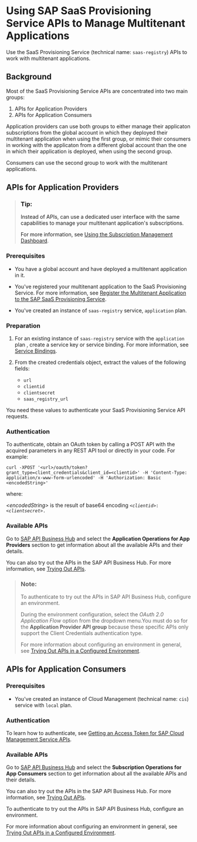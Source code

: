 <!-- loioed08c7dcb35d4082936c045e7d7b3ecd -->

# Using SAP SaaS Provisioning Service APIs to Manage Multitenant Applications

Use the SaaS Provisioning Service \(technical name: `saas-registry`\) APIs to work with multitenant applications.



<a name="loioed08c7dcb35d4082936c045e7d7b3ecd__section_zns_szy_5vb"/>

## Background

Most of the SaaS Provisioning Service APIs are concentrated into two main groups:

1.  APIs for Application Providers
2.  APIs for Application Consumers

Application providers can use both groups to either manage their applicaton subscriptions from the global account in which they deployed their multitenant application when using the first group, or mimic their consumers in working with the applicaton from a different global account than the one in which their application is deployed, when using the second group.

Consumers can use the second group to work with the multitenant applications.



<a name="loioed08c7dcb35d4082936c045e7d7b3ecd__section_c12_z5j_5vb"/>

## APIs for Application Providers

> ### Tip:  
> Instead of APIs, can use a dedicated user interface with the same capabilities to manage your multitenant application's subscriptions.
> 
> For more information, see [Using the Subscription Management Dashboard](using-the-subscription-management-dashboard-434be69.md).



### Prerequisites

-   You have a global account and have deployed a multitenant application in it.

-   You've registered your multitenant application to the SaaS Provisioning Service. For more information, see [Register the Multitenant Application to the SAP SaaS Provisioning Service](https://help.sap.com/docs/BTP/65de2977205c403bbc107264b8eccf4b/3971151ba22e4faa9b245943feecea54.html?version=Cloud).

-   You've created an instance of `saas-registry` service, `application` plan.




### Preparation

1.  For an existing instance of `saas-registry` service with the `application` plan , create a service key or service binding. For more information, see [Service Bindings](https://help.sap.com/docs/SERVICEMANAGEMENT/09cc82baadc542a688176dce601398de/bb8009dbb7814a2a94e42983fbaa9bae.html?version=Cloud).
2.  From the created credentials object, extract the values of the following fields:

    -   `url`
    -   `clientid`
    -   `clientsecret`
    -   `saas_registry_url`


You need these values to authenticate your SaaS Provisioning Service API requests.



### Authentication

To authenticate, obtain an OAuth token by calling a POST API with the acquired parameters in any REST API tool or directly in your code. For example:

```
curl -XPOST '<url>/oauth/token?grant_type=client_credentials&client_id=<clientid>' -H 'Content-Type: application/x-www-form-urlencoded' -H 'Authorization: Basic <encodedString>'
```

where:

 *<encodedString\>* is the result of base64 encoding <code><i class="varname">&lt;clientid&gt;</i>:<i class="varname">&lt;clientsecret&gt;</i>.</code>



### Available APIs

Go to [SAP API Business Hub](https://api.sap.com/api/APISaasManagerService/resource) and select the **Application Operations for App Providers** section to get information about all the available APIs and their details.

You can also try out the APIs in the SAP API Business Hub. For more information, see [Trying Out APIs](https://help.sap.com/viewer/e56a6c50d31541ea826021dc8e721a53/Cloud/en-US/de255b9e0c374ce68151f6b9ad517aba.html).

> ### Note:  
> To authenticate to try out the APIs in SAP API Business Hub, configure an environment.
> 
> During the environment configuration, select the *OAuth 2.0 Application Flow* option from the dropdown menu.You must do so for the **Application Provider API group** because these specific APIs only support the Client Credentials authentication type.
> 
> For more information about configuring an environment in general, see [Trying Out APIs in a Configured Environment](https://help.sap.com/viewer/e56a6c50d31541ea826021dc8e721a53/Cloud/en-US/f7796baaef6a48e9867298827f5028ff.html).



<a name="loioed08c7dcb35d4082936c045e7d7b3ecd__section_dqy_mfk_lqb"/>

## APIs for Application Consumers



### Prerequisites

-   You've created an instance of Cloud Management \(technical name: `cis`\) service with `local` plan.




### Authentication

To learn how to authenticate, see [Getting an Access Token for SAP Cloud Management Service APIs](https://help.sap.com/docs/BTP/65de2977205c403bbc107264b8eccf4b/3670474a58c24ac2b082e76cbbd9dc19.html).



### Available APIs

Go to [SAP API Business Hub](https://api.sap.com/api/APISaasManagerService/resource) and select the **Subscription Operations for App Consumers** section to get information about all the available APIs and their details.

You can also try out the APIs in the SAP API Business Hub. For more information, see [Trying Out APIs](https://help.sap.com/viewer/e56a6c50d31541ea826021dc8e721a53/Cloud/en-US/de255b9e0c374ce68151f6b9ad517aba.html).

To authenticate to try out the APIs in SAP API Business Hub, configure an environment.

For more information about configuring an environment in general, see [Trying Out APIs in a Configured Environment](https://help.sap.com/viewer/e56a6c50d31541ea826021dc8e721a53/Cloud/en-US/f7796baaef6a48e9867298827f5028ff.html).

